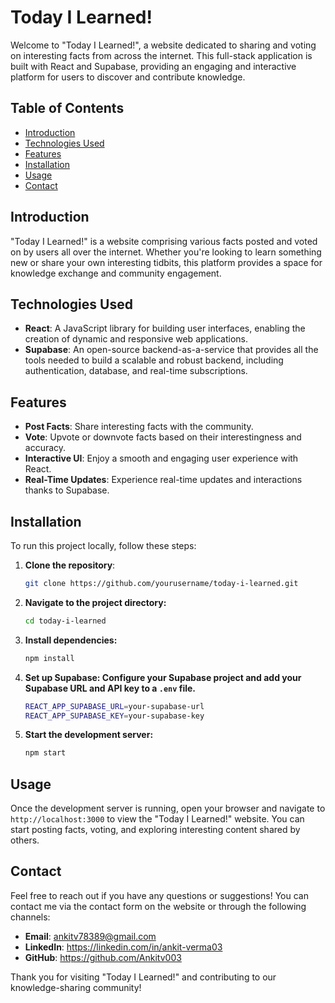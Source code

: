 # Today I Learned!

Welcome to "Today I Learned!", a website dedicated to sharing and voting on interesting facts from across the internet. This full-stack application is built with React and Supabase, providing an engaging and interactive platform for users to discover and contribute knowledge.

## Table of Contents

- [Introduction](#introduction)
- [Technologies Used](#technologies-used)
- [Features](#features)
- [Installation](#installation)
- [Usage](#usage)
- [Contact](#contact)

## Introduction

"Today I Learned!" is a website comprising various facts posted and voted on by users all over the internet. Whether you're looking to learn something new or share your own interesting tidbits, this platform provides a space for knowledge exchange and community engagement.

## Technologies Used

- **React**: A JavaScript library for building user interfaces, enabling the creation of dynamic and responsive web applications.
- **Supabase**: An open-source backend-as-a-service that provides all the tools needed to build a scalable and robust backend, including authentication, database, and real-time subscriptions.

## Features

- **Post Facts**: Share interesting facts with the community.
- **Vote**: Upvote or downvote facts based on their interestingness and accuracy.
- **Interactive UI**: Enjoy a smooth and engaging user experience with React.
- **Real-Time Updates**: Experience real-time updates and interactions thanks to Supabase.

## Installation

To run this project locally, follow these steps:

1. **Clone the repository**:
   ```bash
   git clone https://github.com/yourusername/today-i-learned.git
2. **Navigate to the project directory:**
    ```bash
    cd today-i-learned
3. **Install dependencies:**
    ```bash
    npm install
4. **Set up Supabase: Configure your Supabase project and add your Supabase URL and API key to a `.env` file.**
    ```bash
    REACT_APP_SUPABASE_URL=your-supabase-url
    REACT_APP_SUPABASE_KEY=your-supabase-key

5. **Start the development server:**
    ```bash
    npm start

## Usage
Once the development server is running, open your browser and navigate to `http://localhost:3000` to view the "Today I Learned!" website. You can start posting facts, voting, and exploring interesting content shared by others.

## Contact

Feel free to reach out if you have any questions or suggestions! You can contact me via the contact form on the website or through the following channels:

- **Email**: ankitv78389@gmail.com
- **LinkedIn**: https://linkedin.com/in/ankit-verma03
- **GitHub**: https://github.com/Ankitv003

Thank you for visiting "Today I Learned!" and contributing to our knowledge-sharing community!
